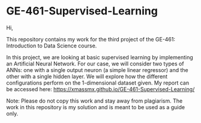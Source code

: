 # GE-461-Supervised-Learning
Hi, 

This repository contains my work for the third project of the GE-461: Introduction to Data Science course. 

In this project, we are looking at basic supervised learning by implementing an Artificial Neural Network. 
For our case, we will consider two types of ANNs: one with a single output neuron (a simple linear regressor) and the other with a single hidden layer. 
We will explore how the different configurations perform on the 1-dimensional dataset given.
My report can be accessed here: https://xmassmx.github.io/GE-461-Supervised-Learning/

Note: Please do not copy this work and stay away from plagiarism. The work in this repository is my solution and is meant to be used as a guide only.

